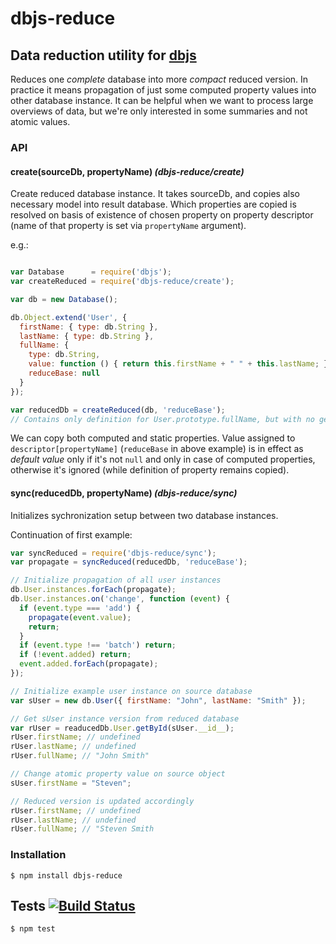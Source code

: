 # dbjs-reduce
## Data reduction utility for [dbjs](https://github.com/medikoo/dbjs)

Reduces one _complete_ database into more _compact_ reduced version. In practice it means propagation of just some computed property values into other database instance. It can be helpful when we want to process large overviews of data, but we're only interested in some summaries and not atomic values.

### API

#### create(sourceDb, propertyName) _(dbjs-reduce/create)_

Create reduced database instance.
It takes sourceDb, and copies also necessary model into result database. Which properties are copied is resolved on basis of existence of chosen property on property descriptor (name of that property is set via `propertyName` argument).

e.g.:

```javascript

var Database      = require('dbjs');
var createReduced = require('dbjs-reduce/create');

var db = new Database();

db.Object.extend('User', {
  firstName: { type: db.String },
  lastName: { type: db.String },
  fullName: {
    type: db.String,
    value: function () { return this.firstName + " " + this.lastName; },
    reduceBase: null
  }
});

var reducedDb = createReduced(db, 'reduceBase');
// Contains only definition for User.prototype.fullName, but with no getter defined
```

We can copy both computed and static properties. Value assigned to `descriptor[propertyName]` (`reduceBase` in above example) is in effect as _default value_ only if it's not `null` and only in case of computed properties, otherwise it's ignored (while definition of property remains copied).

#### sync(reducedDb, propertyName) _(dbjs-reduce/sync)_

Initializes sychronization setup between two database instances.

Continuation of first example:

```javascript
var syncReduced = require('dbjs-reduce/sync');
var propagate = syncReduced(reducedDb, 'reduceBase');

// Initialize propagation of all user instances
db.User.instances.forEach(propagate);
db.User.instances.on('change', function (event) {
  if (event.type === 'add') {
    propagate(event.value);
    return;
  }
  if (event.type !== 'batch') return;
  if (!event.added) return;
  event.added.forEach(propagate);
});

// Initialize example user instance on source database
var sUser = new db.User({ firstName: "John", lastName: "Smith" });

// Get sUser instance version from reduced database
var rUser = readucedDb.User.getById(sUser.__id__);
rUser.firstName; // undefined
rUser.lastName; // undefined
rUser.fullName; // "John Smith"

// Change atomic property value on source object
sUser.firstName = "Steven";

// Reduced version is updated accordingly
rUser.firstName; // undefined
rUser.lastName; // undefined
rUser.fullName; // "Steven Smith
```

### Installation

	$ npm install dbjs-reduce

## Tests [![Build Status](https://travis-ci.org/medikoo/dbjs-reduce.svg)](https://travis-ci.org/medikoo/dbjs-reduce)

	$ npm test
